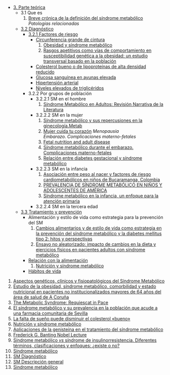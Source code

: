 - [3. Parte teórica](#parte-teórica)
    - 3.1 Que es  
      1. [Breve crónica de la definición del síndrome metabólico](/docs/documentacion/003.pdf)
        *Patologías relacionadas*
    - [3.2 Diagnóstico](#diagnóstico)
        - [3.2.1 Factores de riesgo](#Factores-de-riesgo)
            - [Circunferencia grande de cintura](#Circunferencia-grande-de-cintura)
              1.  [Obesidad y síndrome metabólico](/docs/documentacion/012.pdf)
              2.  [Rasgos apetitivos como vías de comportamiento en susceptibilidad genética a la obesidad: un estudio transversal basado en la población](/docs/documentacion/019.md)
            - [Colesterol bueno o de lipoproteínas de alta densidad reducido](#Colesterol-bueno-o-de-lipoproteínas-de-alta-densidad-reducido)
            - [Glucosa sanguínea en ayunas elevada](#Glucosa-sanguínea-en-ayunas-elevada)
            - [Hipertensión arterial](#Hipertensión-arterial)
            - [Niveles elevados de triglicéridos](#Niveles-elevados-de-triglicéridos)
        - 3.2.2 Por grupos de población
            - 3.2.2.1 SM en el hombre
              1.  [Síndrome Metabólico en Adultos: Revisión Narrativa de la Literatura](/docs/documentacion/021.pdf)
            - 3.2.2.2 SM en la mujer
                1.  [Síndrome metabólico y sus repercusiones en la ginecología.Metab](/docs/documentacion/024.pdf)
                3.  [Mujer cuida tu corazón](/docs/documentacion/022.pdf)
                *Menopausia*    
                *Embarazo. Complicaciones materno-fetales*
                1. [Fetal nutrition and adult disease](/docs/documentacion/009.md)
                2.  [Síndrome metabólico durante el embarazo. Complicaciones materno-fetales](/docs/documentacion/014.md)
                4.  [Relación entre diabetes gestacional y síndrome metabólico](/docs/documentacion/020.md)
            - 3.2.2.3 SM en la infancia
              1. [Asociación entre peso al nacer y factores de riesgo cardiometabólicos en niños de Bucaramanga, Colombia](/docs/documentacion/001.md)
              2.  [PREVALENCIA DE SÍNDROME METABÓLICO EN NIÑOS Y ADOLESCENTES DE AMÉRICA](/docs/documentacion/013.md)
              3.  [Síndrome metabólico en la infancia, un enfoque para la atención primaria](/docs/documentacion/015.md)
            - 3.2.2.4 SM en la tercera edad
    - [3.3 Tratamiento y prevención](#Tratamiento-y-prevención)
        - Alimentación y estilo de vida como estrategia para la prevención del SM
          1. [Cambios alimentarios y de estilo de vida como estrategia en la prevención del síndrome metabólico y la diabetes mellitus tipo 2: hitos y perspectivas](/docs/documentacion/004.md)
          2. [Ensayo no aleatorizado: impacto de cambios en la dieta y ejercicios físicos en pacientes adultos con síndrome metabólico](/docs/documentacion/008.md)
        - [Relación con la alimentación](#relación-con-la-alimentación)
          1.  [Nutrición y síndrome metabólico](/docs/documentacion/018.pdf)
        - [Hábitos de vida](#hábitos-de-vida)


1. [Aspectos genéticos, clínicos y fisiopatológicos del Síndrome Metabólico](/docs/documentacion/002.md)
2. [Estudio de la obesidad, síndrome metabólico, comorbilidad y estado nutricional en pacientes no institucionalizados mayores de 64 años del área de salud de A Coruña](/docs/documentacion/005.pdf)
3. [The Metabolic Syndrome: Requiescat in Pace](/docs/documentacion/006.md)
4. [El síndrome metabólico y su prevalencia en la población que acude a una farmacia comunitaria de Sevilla](/docs/documentacion/007.pdf)
5.  [La falta de sueño puede disminuir el colesterol «bueno»](/docs/documentacion/010.md)
6.  [Nutrición y síndrome metabólico](/docs/documentacion/011.pdf)
7.  [Aplicaciones de la genisteína en el tratamiento del síndrome metabólico](/docs/documentacion/016.pdf)
8.  [Frederick G. Banting Nobel Lecture](/docs/documentacion/017.md)
9.  [Síndrome metabólico _vs_ síndrome de insulinorresistencia. Diferentes términos, clasificaciones y enfoques: ¿existe o no?](/docs/documentacion/023.md)
10. [Síndrome metabólico](/docs/documentacion/025.md)
11. [SM Diagnóstico](/docs/documentacion/026.md)
12. [SM Descripción general](/docs/documentacion/027.md)
13. [Sindrome metabólico](/docs/documentacion/028.pdf)
